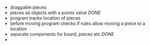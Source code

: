 - draggable pieces
- pieces as objects with a points value *DONE*
- program tracks location of pieces
- before moving program checks if rules allow moving a piece to a location
- separate components for board, pieces etc *DONE*
- 